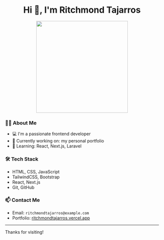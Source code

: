 <h1 align="center">Hi 👋, I'm Ritchmond Tajarros</h1>
<p align="center">
  <img src="https://imgur.com/a/yVXNfub.gif" width="300" />
</p>

### 👨‍💻 About Me

- 💻 I'm a passionate frontend developer
- 🔭 Currently working on: my personal portfolio
- 🌱 Learning: React, Next.js, Laravel

### 🛠 Tech Stack

- HTML, CSS, JavaScript
- TailwindCSS, Bootstrap
- React, Next.js
- Git, GitHub

### 📫 Contact Me

- Email: `ritchmondtajarros@example.com`
- Portfolio: [ritchmondtajarros.vercel.app](https://ritchmondtajarros.vercel.app)

---

Thanks for visiting!

